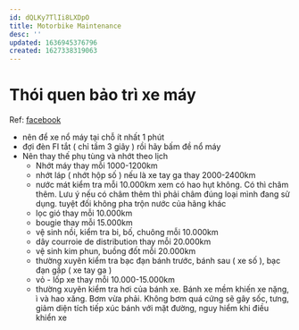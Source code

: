 ```yaml
---
id: dQLKy7TlIi8LXDpO
title: Motorbike Maintenance
desc: ''
updated: 1636945376796
created: 1627338319063
---
```

# Thói quen bảo trì xe máy

Ref: [facebook](https://www.facebook.com/groups/anuongdulich/permalink/2305499389579998/)

- nên để xe nổ máy tại chỗ ít nhất 1 phút
- đợi đèn FI tắt ( chỉ tầm 3 giây ) rồi hãy bấm đề nổ máy
- Nên thay thế phụ tùng và nhớt theo lịch
    - Nhớt máy thay mỗi 1000-1200km
    - nhớt láp ( nhớt hộp số ) nếu là xe tay ga thay 2000-2400km
    - nước mát kiểm tra mỗi 10.000km xem có hao hụt không. Có thì châm thêm. Lưu ý nếu có châm thêm thì phải châm đúng loại mình đang sử dụng. tuyệt đối không pha trộn nước của hãng khác
    - lọc gió thay mỗi 10.000km
    - bougie thay mỗi 15.000km
    - vệ sinh nồi, kiểm tra bi, bố, chuông mỗi 10.000km
    - dây courroie de distribution thay mỗi 20.000km
    - vệ sinh kim phun, buồng đốt mỗi 20.000km
    - thường xuyên kiểm tra bạc đạn bánh trước, bánh sau ( xe số ), bạc đạn gắp ( xe tay ga )
    - vỏ - lốp xe thay mỗi 10.000-15.000km
    - thường xuyên kiểm tra hơi của bánh xe. Bánh xe mềm khiến xe nặng, ì và hao xăng. Bơm vừa phải. Không bơm quá cứng sẽ gây sốc, tưng, giảm diện tích tiếp xúc bánh với mặt đường, nguy hiểm khi điều khiển xe
